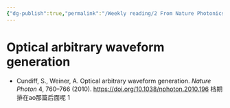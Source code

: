 ```yaml
---
{"dg-publish":true,"permalink":"/Weekly reading/2 From Nature Photonics/","dgPassFrontmatter":true,"created":"2025-04-23T20:47:54.770+08:00","updated":"2025-04-23T21:45:48.000+08:00"}
---
```


# Optical arbitrary waveform generation
- Cundiff, S., Weiner, A. Optical arbitrary waveform generation. _Nature Photon_ 4, 760–766 (2010). https://doi.org/10.1038/nphoton.2010.196
档期排在ao那篇后面呢
1